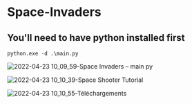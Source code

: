 # Space-Invaders

## You'll need to have python installed first

```
python.exe -d .\main.py
```

![2022-04-23 10_09_59-Space Invaders – main py](https://user-images.githubusercontent.com/65620947/164886274-70d3990b-c090-4027-8f94-7b9547c9e7e7.png)

![2022-04-23 10_10_39-Space Shooter Tutorial](https://user-images.githubusercontent.com/65620947/164886294-d08248ea-2e1b-4329-8cde-daff98a6cfea.png)

![2022-04-23 10_10_55-Téléchargements](https://user-images.githubusercontent.com/65620947/164886295-11d85f30-9165-4d98-8355-3a0176e2b36d.png)
